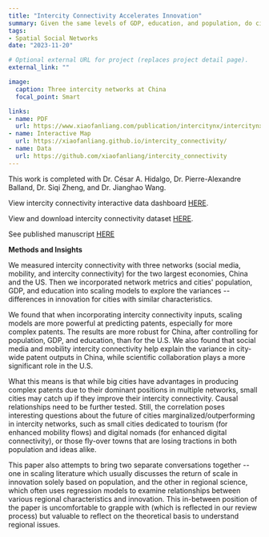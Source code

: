 ```yaml
---
title: "Intercity Connectivity Accelerates Innovation"
summary: Given the same levels of GDP, education, and population, do cities outperform at intercity connectivity also outperform at innovation? 
tags:
- Spatial Social Networks
date: "2023-11-20"

# Optional external URL for project (replaces project detail page).
external_link: ""

image:
  caption: Three intercity networks at China
  focal_point: Smart

links:
- name: PDF
  url: https://www.xiaofanliang.com/publication/intercitynx/intercitynx.pdf
- name: Interactive Map
  url: https://xiaofanliang.github.io/intercity_connectivity/
- name: Data
  url: https://github.com/xiaofanliang/intercity_connectivity
---
```


This work is completed with Dr. César A. Hidalgo, Dr. Pierre-Alexandre Balland, Dr. Siqi Zheng, and Dr. Jianghao Wang. 

View intercity connectivity interactive data dashboard [HERE](https://xiaofanliang.github.io/intercity_connectivity/).

View and download intercity connectivity dataset [HERE](https://github.com/xiaofanliang/intercity_connectivity). 

See published manuscript [HERE](https://www.xiaofanliang.com/publication/intercitynx/intercitynx.pdf)

**Methods and Insights**

We measured intercity connectivity with three networks (social media, mobility, and intercity connectivity) for the two largest economies, China and the US. Then we incorporated network metrics and cities' population, GDP, and education into scaling models to explore the variances -- differences in innovation for cities with similar characteristics.

We found that when incorporating intercity connectivity inputs, scaling models are more powerful at predicting patents, especially for more complex patents. The results are more robust for China, after controlling for population, GDP, and education, than for the U.S. We also found that social media and mobility intercity connectivity help explain the variance in city-wide patent outputs in China, while scientific collaboration plays a more significant role in the U.S.

What this means is that while big cities have advantages in producing complex patents due to their dominant positions in multiple networks, small cities may catch up if they improve their intercity connectivity. Causal relationships need to be further tested. Still, the correlation poses interesting questions about the future of cities marginalized/outperforming in intercity networks, such as small cities dedicated to tourism (for enhanced mobility flows) and digital nomads (for enhanced digital connectivity), or those fly-over towns that are losing tractions in both population and ideas alike.

This paper also attempts to bring two separate conversations together -- one in scaling literature which usually discusses the return of scale in innovation solely based on population, and the other in regional science, which often uses regression models to examine relationships between various regional characteristics and innovation. This in-between position of the paper is uncomfortable to grapple with (which is reflected in our review process) but valuable to reflect on the theoretical basis to understand regional issues.
